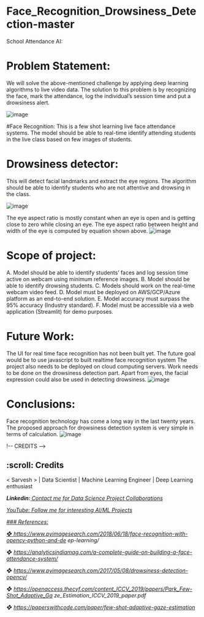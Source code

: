 # Face_Recognition_Drowsiness_Detection-master
School Attendance AI:
# Problem Statement:
We will solve the above-mentioned challenge by applying deep learning algorithms to live video data.
The solution to this problem is by recognizing the face, mark the attendance, log the individual’s
session time and put a drowsiness alert.


![image](https://user-images.githubusercontent.com/79853946/137871493-d4037b86-4579-441c-bf78-41a5503eca33.png)

#Face Recognition:
This is a few shot learning live face attendance systems. The model should be able to real-time
identify attending students in the live class based on few images of students.

# Drowsiness detector:
This will detect facial landmarks and extract the eye regions. The algorithm should be able to identify
students who are not attentive and drowsing in the class.


![image](https://user-images.githubusercontent.com/79853946/137870787-58ebaff8-6b6e-4c2b-981c-9bfb03ef21d7.png)


The eye aspect ratio is mostly constant when an eye is open and is getting close to zero while closing an eye.
The eye aspect ratio between height and width of the eye is computed by equation shown above.
![image](https://user-images.githubusercontent.com/79853946/137870990-b0a15bdb-c708-4d91-85b7-7896fa6011b1.png)



# Scope of project:
A. Model should be able to identify students’ faces and log session time active on webcam
using minimum reference images.
B. Model should be able to identify drowsing students.
C. Models should work on the real-time webcam video feed.
D. Model must be deployed on AWS/GCP/Azure platform as an end-to-end solution.
E. Model accuracy must surpass the 95% accuracy (Industry standard).
F. Model must be accessible via a web application (Streamlit) for demo purposes.

# Future Work:
The UI for real time face recognition has not been built yet. The future goal would be to use javascript to built realtime face recognition system
The project also needs to be deployed on cloud computing servers. 
Work needs to be done on the drowsiness detection part. Apart from eyes, the facial expression could also be used in detecting drowsiness.
![image](https://user-images.githubusercontent.com/79853946/137871310-e19451e2-91fa-49a7-8298-08cb32071f19.png)

# Conclusions:
Face recognition technology has come a long way in the last twenty years. 
The proposed approach for drowsiness detection system is very simple in terms of calculation.
![image](https://user-images.githubusercontent.com/79853946/137871173-d55a9c5d-e880-4fae-8891-dbd23493e6af.png)

!-- CREDITS -->
<h2 id="credits"> :scroll: Credits</h2>

< Sarvesh > | Data Scientist | Machine Learning Engineer | Deep Learning enthusiast
<b><p>
<i>Linkedin:<a href="https://www.linkedin.com/in/sarveshkumaryadav/"></i>
  </b>
  <i> Contact me for Data Science Project Collaborations</i></p>
<p><i>YouTube:<a href="https://youtu.be/4lsiSoLW53Q"></i>
 <i> Follow me for interesting AI/ML Projects</i></p>


<i>
### References:
  
❖ https://www.pyimagesearch.com/2018/06/18/face-recognition-with-opencv-python-and-de
ep-learning/
  
❖ https://analyticsindiamag.com/a-complete-guide-on-building-a-face-attendance-system/
  
❖  https://www.pyimagesearch.com/2017/05/08/drowsiness-detection-opencv/
  
❖ https://openaccess.thecvf.com/content_ICCV_2019/papers/Park_Few-Shot_Adaptive_Ga
ze_Estimation_ICCV_2019_paper.pdf
  
❖ https://paperswithcode.com/paper/few-shot-adaptive-gaze-estimation
  </i>
